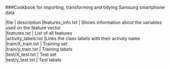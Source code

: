 ###Cookbook for importing, transforming and tidying Samsung smartphone data


|file             |   description
|features_info.txt  | Shows information about the variables used on the feature vector  
|features.txt       | List of all features  
|activity_labels.txt |Links the class labels with their activity name  
|train/X_train.txt  | Training set  
|train/y_train.txt |  Training labels  
|test/X_test.txt  |   Test set  
|test/y_test.txt  |   Test labels 

